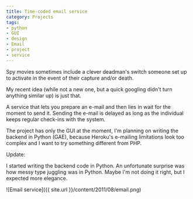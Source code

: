 ```yaml
---
title: Time-coded email service
category: Projects
tags:
- python
- GUI
- design
- Email
- project
- service
---
```


Spy movies sometimes include a clever deadman's switch someone set up to activate in the event of their capture and/or death.

My recent idea (while not a new one, but a quick googling didn't turn anything similar up) is just that.

A service that lets you prepare an e-mail and then lies in wait for the moment to send it. Sending the e-mail is delayed as long as the individual keeps regular check-ins with the system.

The project has only the GUI at the moment, I'm planning on writing the backend in Python (GAE), because Heroku's e-mailing limitations look too complex and I want to try something different from PHP.

Update:

I started writing the backend code in Python. An unfortunate surprise was how messy type juggling was in Python. Maybe I'm not doing it right, but I expected more elegance.

![Email service]({{ site.url }}/content/2011/08/email.png)
